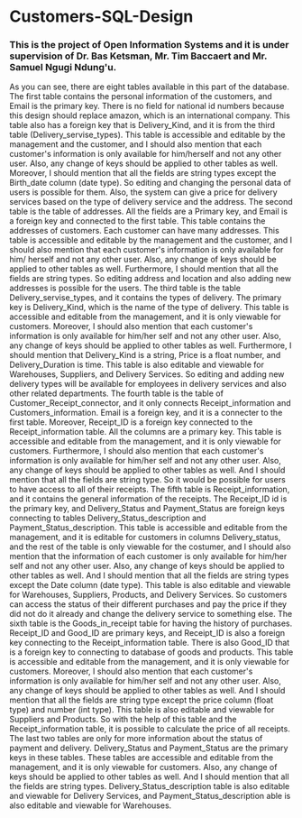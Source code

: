 # Customers-SQL-Design

### This is the project of Open Information Systems and it is under supervision of Dr. Bas Ketsman, Mr. Tim Baccaert and Mr. Samuel Ngugi Ndung'u.

As you can see, there are eight tables available in this part of the database. The first table contains the personal information of the customers, and Email is the primary key. There is no field for national id numbers because this design should replace amazon, which is an international company. This table also has a foreign key that is Delivery_Kind, and it is from the third table (Delivery_servise_types). This table is accessible and editable by the management and the customer, and I should also mention that each customer's information is only available for him/herself and not any other user. Also, any change of keys should be applied to other tables as well. Moreover, I should mention that all the fields are string types except the Birth_date column (date type). So editing and changing the personal data of users is possible for them. Also, the system can give a price for delivery services based on the type of delivery service and the address.
The second table is the table of addresses. All the fields are a Primary key, and Email is a foreign key and connected to the first table. This table contains the addresses of customers. Each customer can have many addresses. This table is accessible and editable by the management and the customer, and I should also mention that each customer's information is only available for him/ herself and not any other user. Also, any change of keys should be applied to other tables as well. Furthermore, I should mention that all the fields are string types. So editing address and location and also adding new addresses is possible for the users.
The third table is the table Delivery_servise_types, and it contains the types of delivery. The primary key is Delivery_Kind, which is the name of the type of delivery. This table is accessible and editable from the management, and it is only viewable for customers. Moreover, I should also mention that each customer's information is only available for him/her self and not any other user. Also, any change of keys should be applied to other tables as well. Furthermore, I should mention that Delivery_Kind is a string, Price is a float number, and Delivery_Duration is time. This table is also editable and viewable for Warehouses, Suppliers, and Delivery Services. So editing and adding new delivery types will be available for employees in delivery services and also other related departments.
The fourth table is the table of Customer_Receipt_connector, and it only connects Receipt_information and Customers_information. Email is a foreign key, and it is a connecter to the first table. Moreover, Receipt_ID is a foreign key connected to the Receipt_information table. All the columns are a primary key. This table is accessible and editable from the management, and it is only viewable for customers. Furthermore, I should also mention that each customer's information is only available for him/her self and not any other user. Also, any change of keys should be applied to other tables as well. And I should mention that all the fields are string type. So it would be possible for users to have access to all of their receipts.
The fifth table is Receipt_information, and it contains the general information of the receipts. The Receipt_ID id is the primary key, and Delivery_Status and Payment_Status are foreign keys connecting to tables Delivery_Status_description and Payment_Status_description. This table is accessible and editable from the management, and it is editable for customers in columns Delivery_status, and the rest of the table is only viewable for the costumer, and I should also mention that the information of each customer is only available for him/her self and not any other user. Also, any change of keys should be applied to other tables as well. And I should mention that all the fields are string types except the Date column (date type). This table is also editable and viewable for Warehouses, Suppliers, Products, and Delivery Services. So customers can access the status of their different purchases and pay the price if they did not do it already and change the delivery service to something else.
The sixth table is the Goods_in_receipt table for having the history of purchases. Receipt_ID and Good_ID are primary keys, and Receipt_ID is also a foreign key connecting to the Receipt_information table. There is also Good_ID that is a foreign key to connecting to database of goods and products. This table is accessible and editable from the management, and it is only viewable for customers. Moreover, I should also mention that each customer's information is only available for him/her self and not any other user. Also, any change of keys should be applied to other tables as well. And I should mention that all the fields are string type except the price column (float type) and number (int type). This table is also editable and viewable for Suppliers and Products. So with the help of this table and the Receipt_information table, it is possible to calculate the price of all receipts.
The last two tables are only for more information about the status of payment and delivery. Delivery_Status and Payment_Status are the primary keys in these tables. These tables are accessible and editable from the management, and it is only viewable for customers. Also, any change of keys should be applied to other tables as well. And I should mention that all the fields are string types. Delivery_Status_description table is also editable and viewable for Delivery Services, and Payment_Status_description able is also editable and viewable for Warehouses.
